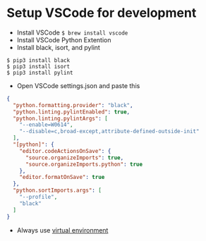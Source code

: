 # Setup VSCode for development

- Install VSCode `$ brew install vscode`
- Install VSCode Python Extention
- Install black, isort, and pylint
```shell
$ pip3 install black
$ pip3 install isort
$ pip3 install pylint
```
- Open VSCode settings.json and paste this
```json
{
  "python.formatting.provider": "black",
  "python.linting.pylintEnabled": true,
  "python.linting.pylintArgs": [
    "--enable=W0614",
    "--disable=c,broad-except,attribute-defined-outside-init"
  ],
  "[python]": {
    "editor.codeActionsOnSave": {
      "source.organizeImports": true,
      "source.organizeImports.python": true
    },
    "editor.formatOnSave": true
  },
  "python.sortImports.args": [
    "--profile",
    "black"
  ]
}
```
- Always use [virtual environment](https://docs.python.org/3/library/venv.html)

